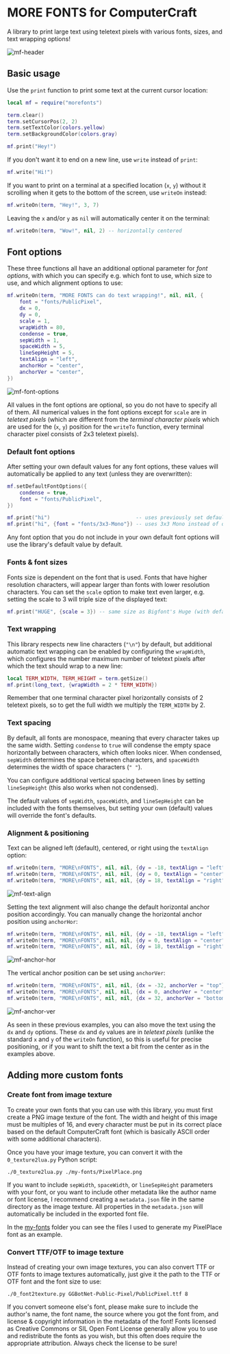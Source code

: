 # MORE FONTS for ComputerCraft
A library to print large text using teletext pixels with various fonts, sizes, and text wrapping options!

![mf-header](https://github.com/MichielP1807/more-fonts/assets/16452219/bc8cd6c6-432b-45ac-8707-3392eb57ecc1)

## Basic usage
Use the `print` function to print some text at the current cursor location:
```lua
local mf = require("morefonts")

term.clear()
term.setCursorPos(2, 2)
term.setTextColor(colors.yellow)
term.setBackgroundColor(colors.gray)

mf.print("Hey!")
```
If you don't want it to end on a new line, use `write` instead of `print`:
```lua
mf.write("Hi!")
```

If you want to print on a terminal at a specified location (`x`, `y`) without it scrolling when it gets to the bottom of the screen, use `writeOn` instead:
```lua
mf.writeOn(term, "Hey!", 3, 7)
```

Leaving the `x` and/or `y` as `nil` will automatically center it on the terminal:
```lua
mf.writeOn(term, "Wow!", nil, 2) -- horizontally centered
```

## Font options
These three functions all have an additional optional parameter for *font options*, with which you can specify e.g. which font to use, which size to use, and which alignment options to use:
```lua
mf.writeOn(term, "MORE FONTS can do text wrapping!", nil, nil, {
    font = "fonts/PublicPixel",
    dx = 0,
    dy = 0,
    scale = 1,
    wrapWidth = 80,
    condense = true,
    sepWidth = 1,
    spaceWidth = 5,
    lineSepHeight = 5,
    textAlign = "left",
    anchorHor = "center",
    anchorVer = "center",
})
```
![mf-font-options](https://github.com/MichielP1807/more-fonts/assets/16452219/fc7faccb-e982-477e-8a3b-a6cdd9522267)

All values in the font options are optional, so you do not have to specify all of them.
All numerical values in the font options except for `scale` are in *teletext pixels* (which are different from the *terminal character pixels* which are used for the (`x`, `y`) position for the `writeTo` function, every terminal character pixel consists of 2x3 teletext pixels).

### Default font options
After setting your own default values for any font options, these values will automatically be applied to any text (unless they are overwritten):
```lua
mf.setDefaultFontOptions({
    condense = true,
    font = "fonts/PublicPixel",
})

mf.print("hi")                            -- uses previously set default font
mf.print("hi", {font = "fonts/3x3-Mono"}) -- uses 3x3 Mono instead of default font (but is still condensed)
```
Any font option that you do not include in your own default font options will use the library's default value by default.

### Fonts & font sizes
Fonts size is dependent on the font that is used. Fonts that have higher resolution characters, will appear larger than fonts with lower resolution characters.
You can set the `scale` option to make text even larger, e.g. setting the scale to 3 will triple size of the displayed text:
```lua
mf.print("HUGE", {scale = 3}) -- same size as Bigfont's Huge (with default CC font)
```

<!-- Scale 1 = BigFont's size 1 (big) -->
<!-- Scale 3 = BigFont's size 2 (huge) -->
<!-- Scale 9 = BigFont's size 3 -->
<!-- And so on.... -->

### Text wrapping
This library respects new line characters (`"\n"`) by default, but additional automatic text wrapping can be enabled by configuring the `wrapWidth`, which configures the number maximum number of teletext pixels after which the text should wrap to a new line:
```lua
local TERM_WIDTH, TERM_HEIGHT = term.getSize()
mf.print(long_text, {wrapWidth = 2 * TERM_WIDTH})
```
Remember that one terminal character pixel horizontally consists of 2 teletext pixels, so to get the full width we multiply the `TERM_WIDTH` by 2.

### Text spacing
By default, all fonts are monospace, meaning that every character takes up the same width.
Setting `condense` to `true` will condense the empty space horizontally between characters, which often looks nicer.
When condensed, `sepWidth` determines the space between characters, and `spaceWidth` determines the width of space characters (`" "`).

You can configure additional vertical spacing between lines by setting `lineSepHeight` (this also works when not condensed).

The default values of `sepWidth`, `spaceWidth`, and `lineSepHeight` can be included with the fonts themselves, but setting your own (default) values will override the font's defaults.

### Alignment & positioning
Text can be aligned left (default), centered, or right using the `textAlign` option:
```lua
mf.writeOn(term, "MORE\nFONTS", nil, nil, {dy = -18, textAlign = "left"})
mf.writeOn(term, "MORE\nFONTS", nil, nil, {dy = 0, textAlign = "center"})
mf.writeOn(term, "MORE\nFONTS", nil, nil, {dy = 18, textAlign = "right"})
```
![mf-text-align](https://github.com/MichielP1807/more-fonts/assets/16452219/644e5055-7d83-4c17-8312-68c46bfb34b3)

Setting the text alignment will also change the default horizontal anchor position accordingly.
You can manually change the horizontal anchor position using `anchorHor`:
```lua
mf.writeOn(term, "MORE\nFONTS", nil, nil, {dy = -18, textAlign = "left", anchorHor = "center"})
mf.writeOn(term, "MORE\nFONTS", nil, nil, {dy = 0, textAlign = "center", anchorHor = "center"})
mf.writeOn(term, "MORE\nFONTS", nil, nil, {dy = 18, textAlign = "right", anchorHor = "center"})
```
![mf-anchor-hor](https://github.com/MichielP1807/more-fonts/assets/16452219/06876522-d6c5-4e92-b327-d7aec7db7d0a)

The vertical anchor position can be set using `anchorVer`:
```lua
mf.writeOn(term, "MORE\nFONTS", nil, nil, {dx = -32, anchorVer = "top"})
mf.writeOn(term, "MORE\nFONTS", nil, nil, {dx = 0, anchorVer = "center"})
mf.writeOn(term, "MORE\nFONTS", nil, nil, {dx = 32, anchorVer = "bottom"})
```
![mf-anchor-ver](https://github.com/MichielP1807/more-fonts/assets/16452219/95141bef-6af3-4751-bfa4-6951913453e5)

As seen in these previous examples, you can also move the text using the `dx` and `dy` options. These `dx` and `dy` values are in *teletext pixels* (unlike the standard `x` and `y` of the `writeOn` function), so this is useful for precise positioning, or if you want to shift the text a bit from the center as in the examples above.


## Adding more custom fonts
### Create font from image texture
To create your own fonts that you can use with this library, you must first create a PNG image texture of the font. The width and height of this image must be multiples of 16, and every character must be put in its correct place based on the default ComputerCraft font (which is basically ASCII order with some additional characters).

Once you have your image texture, you can convert it with the `0_texture2lua.py` Python script:
```
./0_texture2lua.py ./my-fonts/PixelPlace.png
```
If you want to include `sepWidth`, `spaceWidth`, or `lineSepHeight` parameters with your font, or you want to include other metadata like the author name or font license, I recommend creating a `metadata.json` file in the same directory as the image texture. All properties in the `metadata.json` will automatically be included in the exported font file.

In the [my-fonts](https://github.com/MichielP1807/more-fonts/tree/main/fonts/my-fonts) folder you can see the files I used to generate my PixelPlace font as an example.

### Convert TTF/OTF to image texture
Instead of creating your own image textures, you can also convert TTF or OTF fonts to image textures automatically, just give it the path to the TTF or OTF font and the font size to use:
```
./0_font2texture.py GGBotNet-Public-Pixel/PublicPixel.ttf 8
```
If you convert someone else's font, please make sure to include the author's name, the font name, the source where you got the font from, and license & copyright information in the metadata of the font! Fonts licensed as Creative Commons or SIL Open Font License generally allow you to use and redistribute the fonts as you wish, but this often does require the appropriate attribution. Always check the license to be sure!
